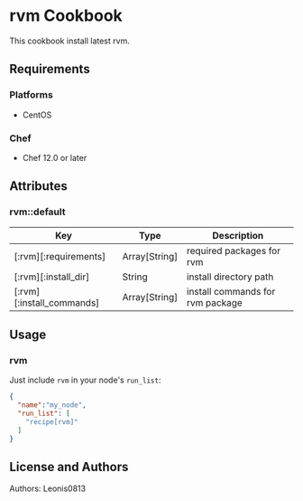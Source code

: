 # rvm Cookbook

This cookbook install latest rvm.

## Requirements

### Platforms

- CentOS

### Chef

- Chef 12.0 or later

## Attributes

### rvm::default

|Key                      |Type         |Description                     |
|-------------------------|-------------|--------------------------------|
|[:rvm][:requirements]    |Array[String]|required packages for rvm       |
|[:rvm][:install_dir]     |String       |install directory path          |
|[:rvm][:install_commands]|Array[String]|install commands for rvm package|

## Usage

### rvm

Just include `rvm` in your node's `run_list`:

```json
{
  "name":"my_node",
  "run_list": [
    "recipe[rvm]"
  ]
}
```

## License and Authors

Authors: Leonis0813
